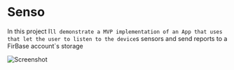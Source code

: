 # Senso

In this project I`ll demonstrate a MVP implementation of an App that uses that let the user to listen to the device`s sensors
and send reports to a FirBase account`s storage


![Screenshot](https://user-images.githubusercontent.com/8309205/31054586-08d84be4-a6be-11e7-870f-9a8dc6c26e12.png)